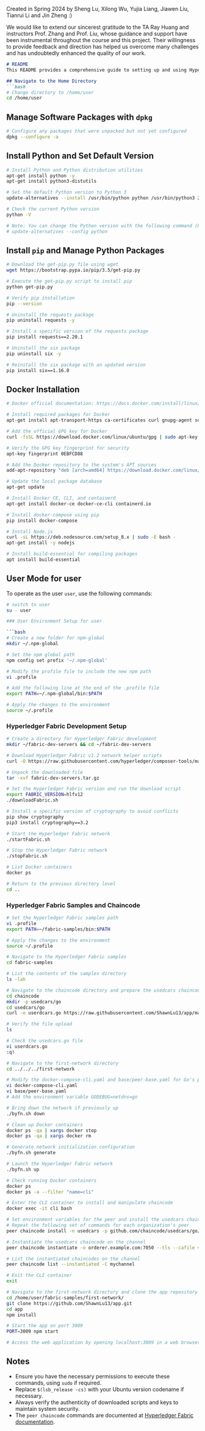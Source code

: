 Created in Spring 2024 by Sheng Lu, Xilong Wu, Yujia Liang, Jiawen Liu, Tianrui Li and Jin Zheng :)

We would like to extend our sincerest gratitude to the TA Ray Huang and instructors Prof. Zhang and Prof. Liu, whose guidance and support have been instrumental throughout the course and this project. Their willingness to provide feedback and direction has helped us overcome many challenges and has undoubtedly enhanced the quality of our work.

```markdown
# README
This README provides a comprehensive guide to setting up and using Hyperledger Fabric for development purposes. It includes instructions for environment setup, network initialization, chaincode deployment, and running a sample application.

## Navigate to the Home Directory
```bash
# Change directory to /home/user
cd /home/user
```

## Manage Software Packages with `dpkg`
```bash
# Configure any packages that were unpacked but not yet configured
dpkg --configure -a
```

## Install Python and Set Default Version
```bash
# Install Python and Python distribution utilities
apt-get install python -y
apt-get install python3-distutils

# Set the default Python version to Python 3
update-alternatives --install /usr/bin/python python /usr/bin/python3 2

# Check the current Python version
python -V

# Note: You can change the Python version with the following command (Python 3.6.9 is recommended for this course)
# update-alternatives --config python
```

## Install `pip` and Manage Python Packages
```bash
# Download the get-pip.py file using wget
wget https://bootstrap.pypa.io/pip/3.5/get-pip.py 

# Execute the get-pip.py script to install pip
python get-pip.py

# Verify pip installation
pip --version 

# Uninstall the requests package
pip uninstall requests -y

# Install a specific version of the requests package
pip install requests==2.20.1

# Uninstall the six package
pip uninstall six -y

# Reinstall the six package with an updated version
pip install six==1.16.0
```

## Docker Installation
```bash
# Docker official documentation: https://docs.docker.com/install/linux/docker-ce/ubuntu/

# Install required packages for Docker
apt-get install apt-transport-https ca-certificates curl gnupg-agent software-properties-common

# Add the official GPG key for Docker
curl -fsSL https://download.docker.com/linux/ubuntu/gpg | sudo apt-key add -

# Verify the GPG key fingerprint for security
apt-key fingerprint 0EBFCD88

# Add the Docker repository to the system's APT sources
add-apt-repository "deb [arch=amd64] https://download.docker.com/linux/ubuntu $(lsb_release -cs) stable"

# Update the local package database
apt-get update

# Install Docker CE, CLI, and containerd
apt-get install docker-ce docker-ce-cli containerd.io

# Install docker-compose using pip
pip install docker-compose

# Install Node.js
curl -sL https://deb.nodesource.com/setup_8.x | sudo -E bash -
apt-get install -y nodejs

# Install build-essential for compiling packages
apt install build-essential
```

## User Mode for user
To operate as the user `user`, use the following commands:

```bash
# switch to user
su - user

### User Environment Setup for user

```bash
# Create a new folder for npm-global
mkdir ~/.npm-global

# Set the npm global path
npm config set prefix '~/.npm-global'

# Modify the profile file to include the new npm path
vi .profile

# Add the following line at the end of the .profile file
export PATH=~/.npm-global/bin:$PATH

# Apply the changes to the environment
source ~/.profile
```

### Hyperledger Fabric Development Setup

```bash
# Create a directory for Hyperledger Fabric development
mkdir ~/fabric-dev-servers && cd ~/fabric-dev-servers

# Download Hyperledger Fabric v1.2 network helper scripts
curl -O https://raw.githubusercontent.com/hyperledger/composer-tools/master/packages/fabric-dev-servers/fabric-dev-servers.tar.gz

# Unpack the downloaded file
tar -xvf fabric-dev-servers.tar.gz

# Set the Hyperledger Fabric version and run the download script
export FABRIC_VERSION=hlfv12
./downloadFabric.sh

# Install a specific version of cryptography to avoid conflicts
pip show cryptography 
pip3 install cryptography==3.2

# Start the Hyperledger Fabric network
./startFabric.sh

# Stop the Hyperledger Fabric network
./stopFabric.sh

# List Docker containers
docker ps

# Return to the previous directory level
cd ..
```

### Hyperledger Fabric Samples and Chaincode

```bash
# Set the Hyperledger Fabric samples path
vi .profile  
export PATH=~/fabric-samples/bin:$PATH

# Apply the changes to the environment
source ~/.profile

# Navigate to the Hyperledger Fabric samples
cd fabric-samples

# List the contents of the samples directory
ls -lah 

# Navigate to the chaincode directory and prepare the usedcars chaincode
cd chaincode
mkdir -p usedcars/go
cd usedcars/go
curl -o userdcars.go https://raw.githubusercontent.com/ShawnLu13/app/main/userdcars.go

# Verify the file upload
ls

# Check the usedcars.go file
vi userdcars.go
:q!

# Navigate to the first-network directory
cd ../../../first-network

# Modify the docker-compose-cli.yaml and base/peer-base.yaml for Go's pure-Go DNS resolver
vi docker-compose-cli.yaml
vi base/peer-base.yaml
# Add the environment variable GODEBUG=netdns=go

# Bring down the network if previously up
./byfn.sh down

# Clean up Docker containers
docker ps -qa | xargs docker stop
docker ps -qa | xargs docker rm

# Generate network initialization configuration
./byfn.sh generate

# Launch the Hyperledger Fabric network
./byfn.sh up

# Check running Docker containers
docker ps
docker ps -a --filter "name=cli"

# Enter the CLI container to install and manipulate chaincode
docker exec -it cli bash

# Set environment variables for the peer and install the usedcars chaincode
# Repeat the following set of commands for each organization's peer
peer chaincode install -n usedcars -p github.com/chaincode/usedcars/go/ -v 1.0

# Instantiate the usedcars chaincode on the channel
peer chaincode instantiate -o orderer.example.com:7050 --tls --cafile <path to cafile> -C mychannel -n usedcars -v 1.0 -c '{"Args":["ProductID"]}' -P "OR ('Org1MSP.peer','Org2MSP.peer')"

# List the instantiated chaincodes on the channel
peer chaincode list --instantiated -C mychannel

# Exit the CLI container
exit

# Navigate to the first-network directory and clone the app repository
cd /home/user/fabric-samples/first-network/
git clone https://github.com/ShawnLu13/app.git 
cd app
npm install

# Start the app on port 3009
PORT=3009 npm start

# Access the web application by opening localhost:3009 in a web browser
```


## Notes
- Ensure you have the necessary permissions to execute these commands, using `sudo` if required.
- Replace `$(lsb_release -cs)` with your Ubuntu version codename if necessary.
- Always verify the authenticity of downloaded scripts and keys to maintain system security.
- The `peer chaincode` commands are documented at [Hyperledger Fabric documentation](https://hyperledger-fabric.readthedocs.io/en/release-1.4/commands/peerchaincode.html).
```
